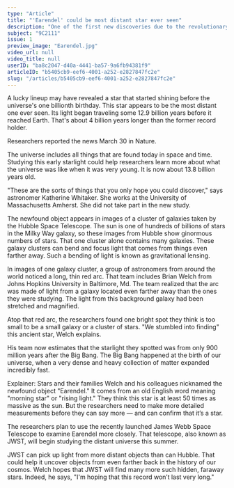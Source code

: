 ```yaml
---
type: "Article"
title: "'Earendel' could be most distant star ever seen"
description: "One of the first new discoveries due to the revolutionary James Webb TelescopeIts light took nearly 13 billion years to reach Earth, researchers say."
subject: "9C2111"
issue: 1
preview_image: "Earendel.jpg"
video_url: null
video_title: null
userID: "ba8c2047-d40a-4441-ba57-9a6fb94381f9"
articleID: "b5405cb9-eef6-4001-a252-e2827847fc2e"
slug: "/articles/b5405cb9-eef6-4001-a252-e2827847fc2e"
---
```


A lucky lineup may have revealed a star that started shining before the universe's one billionth birthday. This star appears to be the most distant one ever seen. Its light began traveling some 12.9 billion years before it reached Earth. That's about 4 billion years longer than the former record holder.

Researchers reported the news March 30 in Nature.

The universe includes all things that are found today in space and time. Studying this early starlight could help researchers learn more about what the universe was like when it was very young. It is now about 13.8 billion years old.

"These are the sorts of things that you only hope you could discover," says astronomer Katherine Whitaker. She works at the University of Massachusetts Amherst. She did not take part in the new study.

The newfound object appears in images of a cluster of galaxies taken by the Hubble Space Telescope. The sun is one of hundreds of billions of stars in the Milky Way galaxy, so these images from Hubble show ginormous numbers of stars. That one cluster alone contains many galaxies. These galaxy clusters can bend and focus light that comes from things even farther away. Such a bending of light is known as gravitational lensing.

In images of one galaxy cluster, a group of astronomers from around the world noticed a long, thin red arc. That team includes Brian Welch from Johns Hopkins University in Baltimore, Md. The team realized that the arc was made of light from a galaxy located even farther away than the ones they were studying. The light from this background galaxy had been stretched and magnified.

Atop that red arc, the researchers found one bright spot they think is too small to be a small galaxy or a cluster of stars. "We stumbled into finding" this ancient star, Welch explains.

His team now estimates that the starlight they spotted was from only 900 million years after the Big Bang. The Big Bang happened at the birth of our universe, when a very dense and heavy collection of matter expanded incredibly fast.

Explainer: Stars and their families
Welch and his colleagues nicknamed the newfound object "Earendel." It comes from an old English word meaning "morning star" or "rising light." They think this star is at least 50 times as massive as the sun. But the researchers need to make more detailed measurements before they can say more — and can confirm that it’s a star.

The researchers plan to use the recently launched James Webb Space Telescope to examine Earendel more closely. That telescope, also known as JWST, will begin studying the distant universe this summer.

JWST can pick up light from more distant objects than can Hubble. That could help it uncover objects from even farther back in the history of our cosmos. Welch hopes that JWST will find many more such hidden, faraway stars. Indeed, he says, "I'm hoping that this record won’t last very long."
